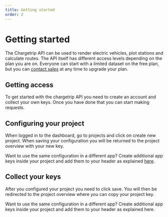 ```yaml
---
title: Getting started
order: 2
---
```

# Getting started
The Chargetrip API can be used to render electric vehicles, plot stations and calculate routes. The API itself has different access levels depending on the plan you are on. Everyone can start with a limited dataset on the free plan, but you can [contact sales](http://google.com) at any time to upgrade your plan.

<steps>
<step img="getting-access.jpg">

## Getting access

To get started with the chargetrip API you need to create an account and collect your own keys. Once you have done that you can start making requests.

<c-button size="md" color="accent" title="Sign up"></c-button>
<c-button size="md" color="body" title="Sign in"></c-button>

</step>
<step img="configuring-your-project.png">

## Configuring your project

When logged in to the dashboard, go to projects and click on create new project. When saving your configuration you will be returned to the project overview with your new key.

<step-note color="accent" title="Chargetrip">

Want to use the same configuration in a different app? Create additional app keys inside your project and add them to your header as explained [here](https://google.com).

</step-note>

</step>
<step img="collect-your-keys.jpg">

## Collect your keys
After you configured your project you need to click save. You will then be redirected to the project overview where you can copy your project key.

<step-note color="note" title="Chargetrip">

Want to use the same configuration in a different app? Create additional app keys inside your project and add them to your header as explained here.

</step-note>
</step>
</steps>
